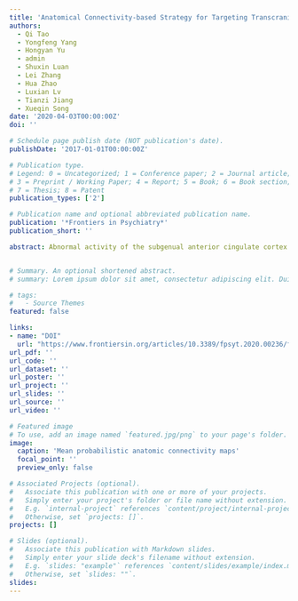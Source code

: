 ```yaml
---
title: 'Anatomical Connectivity-based Strategy for Targeting Transcranial Magnetic Stimulation as Antidepressant Therapy'
authors:
  - Qi Tao
  - Yongfeng Yang
  - Hongyan Yu
  - admin
  - Shuxin Luan
  - Lei Zhang
  - Hua Zhao
  - Luxian Lv
  - Tianzi Jiang
  - Xueqin Song
date: '2020-04-03T00:00:00Z'
doi: ''

# Schedule page publish date (NOT publication's date).
publishDate: '2017-01-01T00:00:00Z'

# Publication type.
# Legend: 0 = Uncategorized; 1 = Conference paper; 2 = Journal article;
# 3 = Preprint / Working Paper; 4 = Report; 5 = Book; 6 = Book section;
# 7 = Thesis; 8 = Patent
publication_types: ['2']

# Publication name and optional abbreviated publication name.
publication: '*Frontiers in Psychiatry*'
publication_short: ''

abstract: Abnormal activity of the subgenual anterior cingulate cortex (sACC) is implicated in depression, suggesting the sACC as a potentially effective target for therapeutic modulation in cases resistant to conventional treatments (treatment-resistant depression, TRD). We hypothesized that areas in the prefrontal cortex (PFC) with direct fiber connections to the sACC may be particularly effective sites for treatment using transcranial magnetic stimulation (TMS). The aim of this study was to identify PFC sites most strongly connected to the sACC. Two neuroimaging data sets were used to construct anatomic and functional connectivity maps using sACC as the seed region. Data set 1 included magnetic resonance (MR) images from 20 healthy controls and Data set 2 included MR images from 15 TRD patients and 15 additional healthy controls. PFC voxels with maximum values in the mean anatomic connection probability maps were identified as optimal sites for TMS. Both right and left PFC contained sites strongly connected to the sACC, but the coordinates (in Montreal Neurological Institute space) of peak anatomic connectivity differed slightly between hemispheres. The left PFC site connected directly to the sACC both anatomically and functionally, while the right PFC site was functionally connected to the posterior cingulate cortex (PCC). Both left and right PFC are functionally connected to regions implicated in depression, the sACC and PCC, respectively. These bilateral PFC sites may be effective TMS targets to treat TRD.


# Summary. An optional shortened abstract.
# summary: Lorem ipsum dolor sit amet, consectetur adipiscing elit. Duis posuere tellus ac convallis placerat. Proin tincidunt magna sed ex sollicitudin condimentum.

# tags:
#   - Source Themes
featured: false

links:
- name: "DOI"
  url: "https://www.frontiersin.org/articles/10.3389/fpsyt.2020.00236/full"
url_pdf: ''
url_code: ''
url_dataset: ''
url_poster: ''
url_project: ''
url_slides: ''
url_source: ''
url_video: ''

# Featured image
# To use, add an image named `featured.jpg/png` to your page's folder.
image:
  caption: 'Mean probabilistic anatomic connectivity maps'
  focal_point: ''
  preview_only: false

# Associated Projects (optional).
#   Associate this publication with one or more of your projects.
#   Simply enter your project's folder or file name without extension.
#   E.g. `internal-project` references `content/project/internal-project/index.md`.
#   Otherwise, set `projects: []`.
projects: []

# Slides (optional).
#   Associate this publication with Markdown slides.
#   Simply enter your slide deck's filename without extension.
#   E.g. `slides: "example"` references `content/slides/example/index.md`.
#   Otherwise, set `slides: ""`.
slides:
---
```

